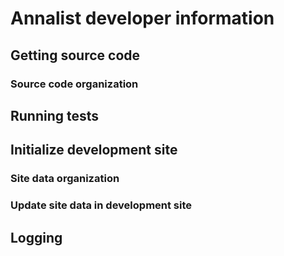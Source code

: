 # Annalist developer information

## Getting source code

### Source code organization

## Running tests

## Initialize development site

### Site data organization

### Update site data in development site

## Logging

